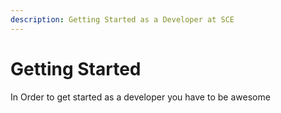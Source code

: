 ```yaml
---
description: Getting Started as a Developer at SCE
---
```


# Getting Started

In Order to get started as a developer you have to be awesome
